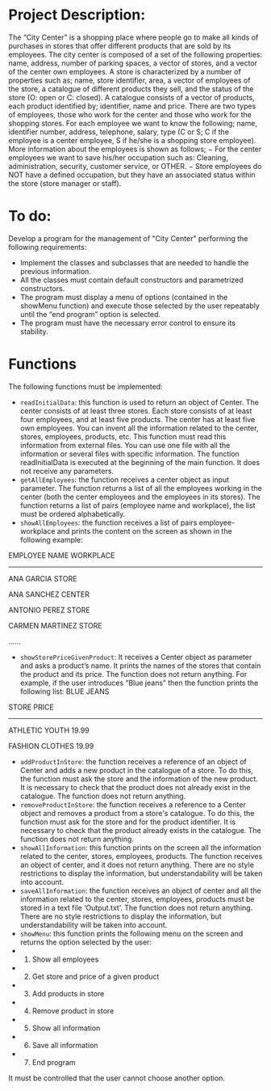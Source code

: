 # Project Description:
The “City Center” is a shopping place where people go to make all kinds of purchases in stores that offer
different products that are sold by its employees. The city center is composed of a set of the following
properties: name, address, number of parking spaces, a vector of stores, and a vector of the center own
employees.
A store is characterized by a number of properties such as; name, store identifier, area, a vector of
employees of the store, a catalogue of different products they sell, and the status of the store (O: open
or C: closed).
A catalogue consists of a vector of products, each product identified by; identifier, name and price.
There are two types of employees, those who work for the center and those who work for the shopping
stores. For each employee we want to know the following; name, identifier number, address, telephone,
salary, type (C or S; C if the employee is a center employee, S if he/she is a shopping store employee).
More information about the employees is shown as follows;
− For the center employees we want to save his/her occupation such as: Cleaning, administration,
security, customer service, or OTHER.
− Store employees do NOT have a defined occupation, but they have an associated status within
the store (store manager or staff).

# To do:
Develop a program for the management of "City Center" performing the following requirements:
* Implement the classes and subclasses that are needed to handle the previous information.
* All the classes must contain default constructors and parametrized constructors.
* The program must display a menu of options (contained in the showMenu function) and execute
those selected by the user repeatably until the “end program” option is selected.
* The program must have the necessary error control to ensure its stability.

# **Functions**
The following functions must be implemented:
* `readInitialData`: this function is used to return an object of Center. The center consists of at least three stores. Each store consists of at least four employees, and at least five products. The center has at least five own employees. You can invent all the information related to the center, stores, employees, products, etc. This function must read this information from external files. You can use one file with all the information or several files with specific information. The function
readInitialData is executed at the beginning of the main function. It does not receive any parameters.
* `getAllEmployees`: the function receives a center object as input parameter. The function returns
a list of all the employees working in the center (both the center employees and the employees
in its stores). The function returns a list of pairs (employee name and workplace), the list must
be ordered alphabetically.
* `showAllEmployees`: the function receives a list of pairs employee-workplace and prints the content on the screen as shown in the following example:

EMPLOYEE NAME WORKPLACE

--------------------------------------------------

ANA GARCIA STORE

ANA SANCHEZ CENTER

ANTONIO PEREZ STORE

CARMEN MARTINEZ STORE

......

* `showStorePriceGivenProduct`: It receives a Center object as parameter and asks a product’s
name. It prints the names of the stores that contain the product and its price. The function does
not return anything. For example, if the user introduces “Blue jeans” then the function prints
the following list:
BLUE JEANS

STORE PRICE

------------------------------------

ATHLETIC YOUTH 19.99

FASHION CLOTHES 19.99

* `addProductInStore`: the function receives a reference of an object of Center and adds a new
product in the catalogue of a store. To do this, the function must ask the store and the
information of the new product. It is necessary to check that the product does not already exist
in the catalogue. The function does not return anything.
* `removeProductInStore`: the function receives a reference to a Center object and removes a
product from a store's catalogue. To do this, the function must ask for the store and for the
product identifier. It is necessary to check that the product already exists in the catalogue. The
function does not return anything.
* `showAllInformation`: this function prints on the screen all the information related to the center,
stores, employees, products. The function receives an object of center, and it does not return
anything. There are no style restrictions to display the information, but understandability will be
taken into account.
* `saveAllInformation`: the function receives an object of center and all the information related to
the center, stores, employees, products must be stored in a text file ‘Output.txt’. The function
does not return anything. There are no style restrictions to display the information, but
understandability will be taken into account.
* `showMenu`: this function prints the following menu on the screen and returns the option
selected by the user:
* 1. Show all employees
* 2. Get store and price of a given product
* 3. Add products in store
* 4. Remove product in store
* 5. Show all information
* 6. Save all information
* 7. End program

It must be controlled that the user cannot choose another option.
